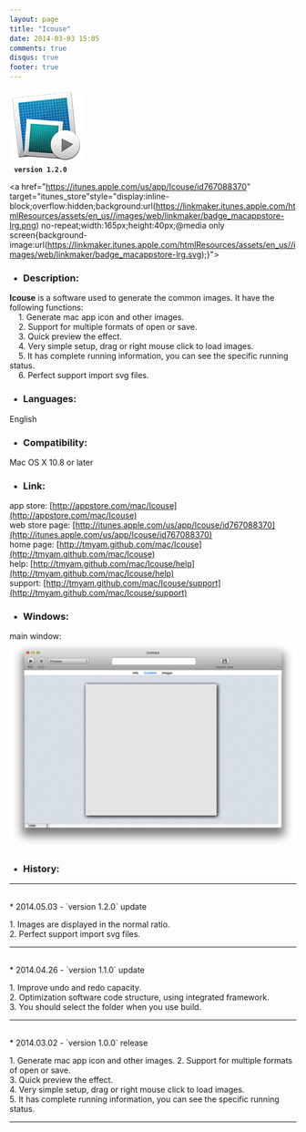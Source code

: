 ```yaml
---
layout: page
title: "Icouse"
date: 2014-03-03 15:05
comments: true
disqus: true
footer: true
---
```

![icon](/mac/Icouse/icon.png)   
&nbsp;&nbsp;**`version 1.2.0`**

<a href="https://itunes.apple.com/us/app/Icouse/id767088370" target="itunes_store"style="display:inline-block;overflow:hidden;background:url(https://linkmaker.itunes.apple.com/htmlResources/assets/en_us//images/web/linkmaker/badge_macappstore-lrg.png) no-repeat;width:165px;height:40px;@media only screen{background-image:url(https://linkmaker.itunes.apple.com/htmlResources/assets/en_us//images/web/linkmaker/badge_macappstore-lrg.svg);}"></a>

* ### Description:   

**Icouse** is a software used to generate the common images. It have the following functions:    
&nbsp;&nbsp;&nbsp;&nbsp;1. Generate mac app icon and other images.     
&nbsp;&nbsp;&nbsp;&nbsp;2. Support for multiple formats of open or save.     
&nbsp;&nbsp;&nbsp;&nbsp;3. Quick preview the effect.    
&nbsp;&nbsp;&nbsp;&nbsp;4. Very simple setup, drag or right mouse click to load images.   
&nbsp;&nbsp;&nbsp;&nbsp;5. It has complete running information, you can see the specific running status.   
&nbsp;&nbsp;&nbsp;&nbsp;6. Perfect support import svg files. 

* ### Languages: 

English

* ### Compatibility: 

Mac OS X 10.8 or later

* ### Link:

app store: [http://appstore.com/mac/Icouse](http://appstore.com/mac/Icouse)   
web store page: [http://itunes.apple.com/us/app/Icouse/id767088370](http://itunes.apple.com/us/app/Icouse/id767088370)   
home page: [http://tmyam.github.com/mac/Icouse](http://tmyam.github.com/mac/Icouse)  
help: [http://tmyam.github.com/mac/Icouse/help](http://tmyam.github.com/mac/Icouse/help)   
support: [http://tmyam.github.com/mac/Icouse/support](http://tmyam.github.com/mac/Icouse/support)

* ### Windows:

main window:
![icon](/mac/Icouse/main.png) 

* ### History:
***
<br/>
* 2014.05.03  - `version 1.2.0` update  

1.&nbsp;Images are displayed in the normal ratio.    
2.&nbsp;Perfect support import svg files.     
***
<br/>
* 2014.04.26  - `version 1.1.0` update  

1.&nbsp;Improve undo and redo capacity.    
2.&nbsp;Optimization software code structure, using integrated framework.   
3.&nbsp;You should select the folder when you use build.   
***
<br/>
* 2014.03.02  - `version 1.0.0` release  

1.&nbsp;Generate mac app icon and other images.
2.&nbsp;Support for multiple formats of open or save.       
3.&nbsp;Quick preview the effect.    
4.&nbsp;Very simple setup, drag or right mouse click to load images.    
5.&nbsp;It has complete running information, you can see the specific running status. 
***








